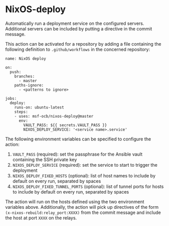 # NixOS-deploy
Automatically run a deployment service on the configured servers.
Additional servers can be included by putting a directive in the commit message.

This action can be activated for a repository by adding a file containing
the following definition to `.github/workflows` in the concerned repository:
```
name: NixOS deploy

on:
  push:
    branches:
      - master
    paths-ignore:
      - <patterns to ignore>

jobs:
  deploy:
    runs-on: ubuntu-latest
    steps:
    - uses: msf-ocb/nixos-deploy@master
      env:
        VAULT_PASS: ${{ secrets.VAULT_PASS }}
        NIXOS_DEPLOY_SERVICE: '<service name>.service'
```

The following environment variables can be specified to configure the action:
1. `VAULT_PASS` (required):
   set the passphrase for the Ansible vault containing the SSH private key
1. `NIXOS_DEPLOY_SERVICE` (required):
   set the service to start to trigger the deployment
1. `NIXOS_DEPLOY_FIXED_HOSTS` (optional):
   list of host names to include by default on every run, separated by spaces
1. `NIXOS_DEPLOY_FIXED_TUNNEL_PORTS` (optional):
   list of tunnel ports for hosts to include by default on every run, separated by spaces

The action will run on the hosts defined using the two environment variables above.
Additionally, the action will pick up directives of the form `(x-nixos-rebuild:relay_port:XXXX)`
from the commit message and include the host at port `XXXX` on the relays.

